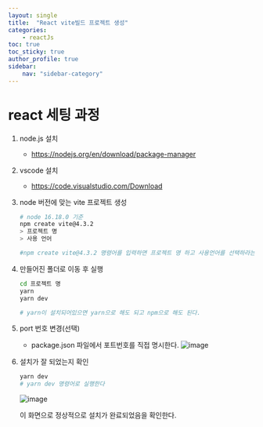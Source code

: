 ```yaml
---
layout: single
title:  "React vite빌드 프로젝트 생성"
categories:
    - reactJs
toc: true
toc_sticky: true
author_profile: true
sidebar:
    nav: "sidebar-category"
---
```

# react 세팅 과정
1. node.js 설치
   * <https://nodejs.org/en/download/package-manager>
2. vscode 설치
   * <https://code.visualstudio.com/Download>
3. node 버전에 맞는 vite 프로젝트 생성
   ```bash
   # node 16.18.0 기준
   npm create vite@4.3.2
   > 프로젝트 명
   > 사용 언어

   #npm create vite@4.3.2 명령어를 입력하면 프로젝트 명 하고 사용언어를 선택하라는 메시지가 나온다
   ```
4. 만들어진 폴더로 이동 후 실행
   ```bash
   cd 프로젝트 명
   yarn
   yarn dev

   # yarn이 설치되어있으면 yarn으로 해도 되고 npm으로 해도 된다.
   ```
5. port 번호 변경(선택)
   * package.json 파일에서 포트번호를 직접 명시한다.
    ![image](https://github.com/user-attachments/assets/f553ee54-c1fd-4cf1-acad-77d2ca302878)

6. 설치가 잘 되었는지 확인
   ```bash
   yarn dev
   # yarn dev 명령어로 실행한다
   ```
   ![image](https://github.com/user-attachments/assets/b601a938-7a8b-4315-905c-c5ad9bd777f2)
   
   이 화면으로 정상적으로 설치가 완료되었음을 확인한다.